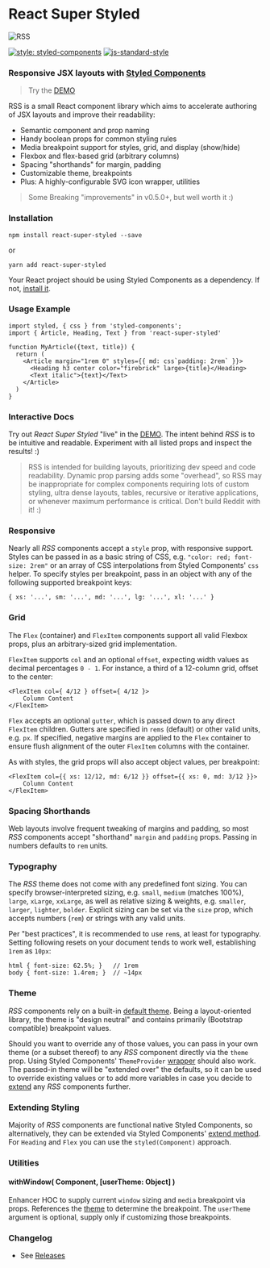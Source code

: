 
React Super Styled
==================

![RSS](banner.jpg)

[![style: styled-components](https://img.shields.io/badge/style-%F0%9F%92%85%20styled--components-orange.svg?colorB=daa357&colorA=db748e)](https://github.com/styled-components/styled-components)
[![js-standard-style](https://img.shields.io/badge/styled_with-prettier-ff69b4.svg)](http://https://prettier.io/)

### Responsive JSX layouts with [Styled Components](https://www.styled-components.com/)

> Try the [DEMO](https://moarwick.github.io/react-super-styled/)

RSS is a small React component library which aims to accelerate authoring of JSX layouts and improve their readability:

* Semantic component and prop naming
* Handy boolean props for common styling rules
* Media breakpoint support for styles, grid, and display (show/hide)
* Flexbox and flex-based grid (arbitrary columns)
* Spacing "shorthands" for margin, padding
* Customizable theme, breakpoints
* Plus: A highly-configurable SVG icon wrapper, utilities

> Some Breaking "improvements" in v0.5.0+, but well worth it :)

### Installation
```
npm install react-super-styled --save
```
or
```
yarn add react-super-styled
```

Your React project should be using Styled Components as a dependency. If not, [install it](https://www.styled-components.com/docs/basics#installation).


### Usage Example
```
import styled, { css } from 'styled-components';
import { Article, Heading, Text } from 'react-super-styled'

function MyArticle({text, title}) {
  return (
    <Article margin="1rem 0" styles={{ md: css`padding: 2rem` }}>
      <Heading h3 center color="firebrick" large>{title}</Heading>
      <Text italic">{text}</Text>
    </Article>
  )
}
```

### Interactive Docs
Try out *React Super Styled* "live" in the [DEMO](https://moarwick.github.io/react-super-styled/). The intent behind *RSS* is to be intuitive and readable. Experiment with all listed props and inspect the results! :)

> RSS is intended for building layouts, prioritizing dev speed and code readability. Dynamic prop parsing adds some "overhead", so RSS may be inappropriate for complex components requiring lots of custom styling, ultra dense layouts, tables, recursive or iterative applications, or whenever maximum performance is critical. Don't build Reddit with it! :) 


### Responsive
Nearly all *RSS* components accept a `style` prop, with responsive support. Styles can be passed in as a basic string of CSS, e.g. `"color: red; font-size: 2rem"` or an array of CSS interpolations from Styled Components' `css` helper. To specify styles per breakpoint, pass in an object with any of the following supported breakpoint keys: 

```{ xs: '...', sm: '...', md: '...', lg: '...', xl: '...' }```


### Grid
The `Flex` (container) and `FlexItem` components support all valid Flexbox props, plus an arbitrary-sized grid implementation. 

`FlexItem` supports `col` and an optional `offset`, expecting width values as decimal percentages `0 - 1`. For instance, a third of a 12-column grid, offset to the center: 

```
<FlexItem col={ 4/12 } offset={ 4/12 }>
    Column Content
</FlexItem>
```

`Flex` accepts an optional `gutter`, which is passed down to any direct `FlexItem` children. Gutters are specified in `rems` (default) or other valid units, e.g. `px`. If specified, negative margins are applied to the `Flex` container to ensure flush alignment of the outer `FlexItem` columns with the container.

As with styles, the grid props will also accept object values, per breakpoint:

```
<FlexItem col={{ xs: 12/12, md: 6/12 }} offset={{ xs: 0, md: 3/12 }}>
    Column Content
</FlexItem>
```

### Spacing Shorthands
Web layouts involve frequent tweaking of margins and padding, so most *RSS* components accept "shorthand" `margin` and `padding` props. Passing in numbers defaults to `rem` units.


### Typography
The *RSS* theme does not come with any predefined font sizing. You can specify browser-interpreted sizing, e.g. `small`, `medium` (matches 100%), `large`, `xLarge`, `xxLarge`, as well as relative sizing & weights, e.g. `smaller`, `larger`, `lighter`, `bolder`. Explicit sizing can be set via the `size` prop, which accepts numbers (`rem`) or strings with any valid units. 

Per "best practices", it is recommended to use `rem`s, at least for typography. Setting following resets on your document tends to work well, establishing `1rem` as `10px`:

```
html { font-size: 62.5%; }   // 1rem
body { font-size: 1.4rem; }  // ~14px
```

### Theme
*RSS* components rely on a built-in [default theme](https://github.com/moarwick/react-super-styled/blob/master/src/lib/THEME.js). Being a layout-oriented library, the theme is "design neutral" and contains primarily (Bootstrap compatible) breakpoint values.

Should you want to override any of those values, you can pass in your own theme (or a subset thereof) to any *RSS* component directly via the `theme` prop. Using Styled Components' `ThemeProvider` [wrapper](https://www.styled-components.com/docs/advanced#theming) should also work. The passed-in theme will be "extended over" the defaults, so it can be used to override existing values or to add more variables in case you decide to [extend](#extending-styling) any *RSS* components further.


### Extending Styling
Majority of *RSS* components are functional native Styled Components, so alternatively, they can be extended via Styled Components' [extend method](https://www.styled-components.com/docs/basics#extending-styles). For `Heading` and `Flex` you can use the `styled(Component)` approach.


### Utilities

#### withWindow( Component, [userTheme: Object] )
Enhancer HOC to supply current `window` sizing and `media` breakpoint via props. References the [theme](https://github.com/moarwick/react-super-styled/blob/master/src/lib/THEME.js) to determine the breakpoint. The `userTheme` argument is optional, supply only if customizing those breakpoints.


### Changelog
* See [Releases](https://github.com/moarwick/react-super-styled/releases)
